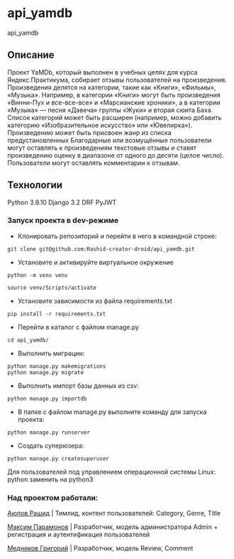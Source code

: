 # api_yamdb
api_yamdb
## Описание
Проект YaMDb, который выполнен в учебных целяx для курса Яндекс.Практикума, собирает отзывы пользователей на произведения.
Произведения делятся на категории, такие как «Книги», «Фильмы», «Музыка». Например, в категории «Книги» могут быть произведения «Винни-Пух и все-все-все» и «Марсианские хроники», а в категории «Музыка» — песня «Давеча» группы «Жуки» и вторая сюита Баха. Список категорий может быть расширен (например, можно добавить категорию «Изобразительное искусство» или «Ювелирка»).
Произведению может быть присвоен жанр из списка предустановленных
Благодарные или возмущённые пользователи могут оставлять к произведениям текстовые отзывы и ставят произведению оценку в диапазоне от одного до десяти (целое число).
Пользователи могут оставлять комментарии к отзывам.
## Технологии
Python 3.9.10
Django 3.2
DRF
PyJWT
### Запуск проекта в dev-режиме
- Клонировать репозиторий и перейти в него в командной строке:
```
git clone git@github.com:Rashid-creator-droid/api_yamdb.git
``` 
- Установите и активируйте виртуальное окружение
```
python -m venv venv
``` 
```
source venv/Scripts/activate
``` 
- Установите зависимости из файла requirements.txt
```
pip install -r requirements.txt
``` 
- Перейти в каталог с файлом manage.py
``` 
cd api_yamdb/
```
- Выполнить миграции:
```
python manage.py makemigrations
python manage.py migrate
```
- Выполнить импорт базы данных из csv:
```
python manage.py importdb
```
- В папке с файлом manage.py выполните команду для запуска проекта:
```
python manage.py runserver
```
- Создать суперюзера:
```
python manage.py createsuperuser
```
Для пользователей под управлением операционной системы Linux: python заменить на python3

### Над проектом работали:
[Аюпов Рашид](https://github.com/Rashid-creator-droid) | Тимлид, контент пользователей: Category, Genre, Title

[Максим Парамонов](https://github.com/MaximParamonov) | Разработчик, модель администратора Admin + регистрация и аутентификация пользователей

[Медников Григорий](https://github.com/Ricardo-flick) | Разработчик, модель Review, Comment